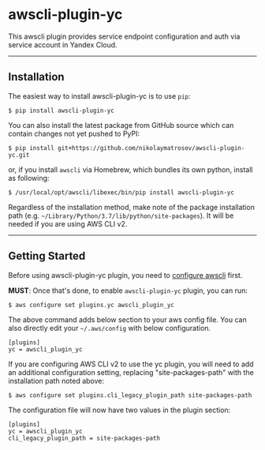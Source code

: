 awscli-plugin-yc
=============

This awscli plugin provides service endpoint configuration and auth via service account in Yandex Cloud.


------------
Installation
------------

The easiest way to install awscli-plugin-yc is to use `pip`:

    $ pip install awscli-plugin-yc

You can also install the latest package from GitHub source which can contain changes not yet pushed to PyPI:

    $ pip install git+https://github.com/nikolaymatrosov/awscli-plugin-yc.git

or, if you install `awscli` via Homebrew, which bundles its own python, install as following:

    $ /usr/local/opt/awscli/libexec/bin/pip install awscli-plugin-yc

Regardless of the installation method, make note of the package installation path (e.g. `~/Library/Python/3.7/lib/python/site-packages`). It will be needed if you are using AWS CLI v2.

---------------
Getting Started
---------------

Before using awscli-plugin-yc plugin, you need to [configure awscli](http://docs.aws.amazon.com/cli/latest/userguide/cli-chap-getting-started.html) first.

**MUST**: Once that's done, to enable `awscli-plugin-yc` plugin, you can run:

    $ aws configure set plugins.yc awscli_plugin_yc

The above command adds below section to your aws config file. You can also directly edit your `~/.aws/config` with below configuration.

    [plugins]
    yc = awscli_plugin_yc

If you are configuring AWS CLI v2 to use the yc plugin, you will need to add an additional configuration setting, replacing "site-packages-path" with the installation path noted above:

    $ aws configure set plugins.cli_legacy_plugin_path site-packages-path

The configuration file will now have two values in the plugin section:

    [plugins]
    yc = awscli_plugin_yc
    cli_legacy_plugin_path = site-packages-path
